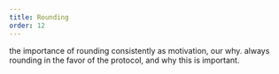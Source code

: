 ```yaml
---
title: Rounding
order: 12
---
```


the importance of rounding consistently as motivation, our why. always rounding in the favor of the protocol, and why this is important.
